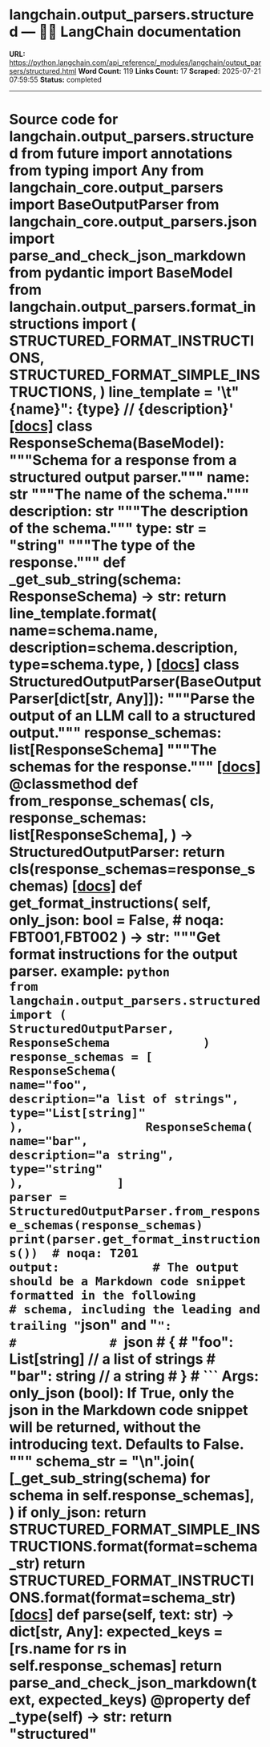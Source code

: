 # langchain.output_parsers.structured — 🦜🔗 LangChain  documentation

**URL:** https://python.langchain.com/api_reference/_modules/langchain/output_parsers/structured.html
**Word Count:** 119
**Links Count:** 17
**Scraped:** 2025-07-21 07:59:55
**Status:** completed

---

# Source code for langchain.output\_parsers.structured               from __future__ import annotations          from typing import Any          from langchain_core.output_parsers import BaseOutputParser     from langchain_core.output_parsers.json import parse_and_check_json_markdown     from pydantic import BaseModel          from langchain.output_parsers.format_instructions import (         STRUCTURED_FORMAT_INSTRUCTIONS,         STRUCTURED_FORMAT_SIMPLE_INSTRUCTIONS,     )          line_template = '\t"{name}": {type}  // {description}'                              [[docs]](https://python.langchain.com/api_reference/langchain/output_parsers/langchain.output_parsers.structured.ResponseSchema.html#langchain.output_parsers.structured.ResponseSchema)     class ResponseSchema(BaseModel):         """Schema for a response from a structured output parser."""              name: str         """The name of the schema."""         description: str         """The description of the schema."""         type: str = "string"         """The type of the response."""                              def _get_sub_string(schema: ResponseSchema) -> str:         return line_template.format(             name=schema.name,             description=schema.description,             type=schema.type,         )                              [[docs]](https://python.langchain.com/api_reference/langchain/output_parsers/langchain.output_parsers.structured.StructuredOutputParser.html#langchain.output_parsers.structured.StructuredOutputParser)     class StructuredOutputParser(BaseOutputParser[dict[str, Any]]):         """Parse the output of an LLM call to a structured output."""              response_schemas: list[ResponseSchema]         """The schemas for the response."""                         [[docs]](https://python.langchain.com/api_reference/langchain/output_parsers/langchain.output_parsers.structured.StructuredOutputParser.html#langchain.output_parsers.structured.StructuredOutputParser.from_response_schemas)         @classmethod         def from_response_schemas(             cls,             response_schemas: list[ResponseSchema],         ) -> StructuredOutputParser:             return cls(response_schemas=response_schemas)                                        [[docs]](https://python.langchain.com/api_reference/langchain/output_parsers/langchain.output_parsers.structured.StructuredOutputParser.html#langchain.output_parsers.structured.StructuredOutputParser.get_format_instructions)         def get_format_instructions(             self,             only_json: bool = False,  # noqa: FBT001,FBT002         ) -> str:             """Get format instructions for the output parser.                  example:             ```python             from langchain.output_parsers.structured import (                 StructuredOutputParser, ResponseSchema             )                  response_schemas = [                 ResponseSchema(                     name="foo",                     description="a list of strings",                     type="List[string]"                     ),                 ResponseSchema(                     name="bar",                     description="a string",                     type="string"                     ),             ]                  parser = StructuredOutputParser.from_response_schemas(response_schemas)                  print(parser.get_format_instructions())  # noqa: T201                  output:             # The output should be a Markdown code snippet formatted in the following             # schema, including the leading and trailing "```json" and "```":             #             # ```json             # {             #     "foo": List[string]  // a list of strings             #     "bar": string  // a string             # }             # ```                  Args:                 only_json (bool): If True, only the json in the Markdown code snippet                     will be returned, without the introducing text. Defaults to False.             """             schema_str = "\n".join(                 [_get_sub_string(schema) for schema in self.response_schemas],             )             if only_json:                 return STRUCTURED_FORMAT_SIMPLE_INSTRUCTIONS.format(format=schema_str)             return STRUCTURED_FORMAT_INSTRUCTIONS.format(format=schema_str)                                        [[docs]](https://python.langchain.com/api_reference/langchain/output_parsers/langchain.output_parsers.structured.StructuredOutputParser.html#langchain.output_parsers.structured.StructuredOutputParser.parse)         def parse(self, text: str) -> dict[str, Any]:             expected_keys = [rs.name for rs in self.response_schemas]             return parse_and_check_json_markdown(text, expected_keys)                             @property         def _type(self) -> str:             return "structured"